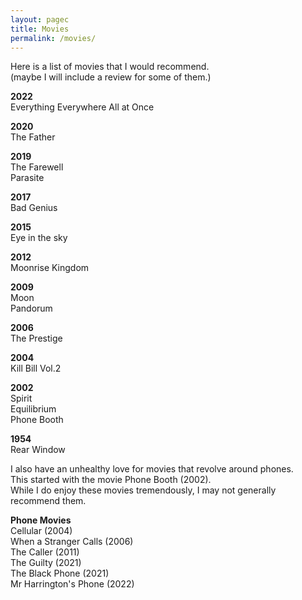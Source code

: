 ```yaml
---
layout: pagec
title: Movies
permalink: /movies/
---
```

Here is a list of movies that I would recommend.\
(maybe I will include a review for some of them.)


**2022**	\
Everything Everywhere All at Once

**2020**	\
The Father

**2019**	\
The Farewell	\
Parasite

**2017**	\
Bad Genius

**2015**	\
Eye in the sky

**2012**	\
Moonrise Kingdom

**2009**	\
Moon	\
Pandorum

**2006**	\
The Prestige

**2004**	\
Kill Bill Vol.2	

**2002**	\
Spirit	\
Equilibrium \
Phone Booth

**1954**	\
Rear Window



I also have an unhealthy love for movies that revolve around phones.\
This started with the movie Phone Booth (2002). \
While I do enjoy these movies tremendously, I may not generally recommend them.

**Phone Movies**	\
Cellular (2004) 	\
When a Stranger Calls (2006)	\
The Caller (2011)	\
The Guilty (2021)	\
The Black Phone (2021)	\
Mr Harrington's Phone (2022)	

